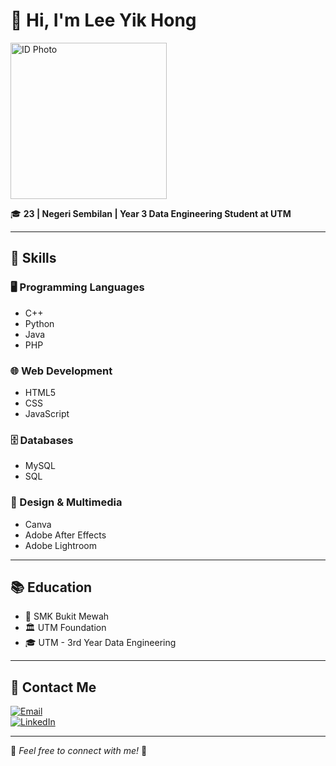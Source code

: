 # 👋 Hi, I'm **Lee Yik Hong**  
<img src="https://github.com/drshahizan/HPDP/blob/main/2425/student/YIKHONGLEE/Github_photo.png" alt="ID Photo" width="250" height="250">




🎓 **23 | Negeri Sembilan | Year 3 Data Engineering Student at UTM**  

---

## 🔧 Skills  

### 🖥️ Programming Languages  
- C++  
- Python  
- Java  
- PHP  

### 🌐 Web Development  
- HTML5  
- CSS  
- JavaScript  

### 🗄️ Databases  
- MySQL  
- SQL  

### 🎨 Design & Multimedia  
- Canva  
- Adobe After Effects  
- Adobe Lightroom  

---

## 📚 Education  
- 🏫 SMK Bukit Mewah  
- 🏛️ UTM Foundation  
- 🎓 UTM - 3rd Year Data Engineering  

---

## 📩 Contact Me  

[![Email](https://img.shields.io/badge/Email-D14836?style=for-the-badge&logo=gmail&logoColor=white)](mailto:lee.hong@graduate.utm.my)  
[![LinkedIn](https://img.shields.io/badge/LinkedIn-0077B5?style=for-the-badge&logo=linkedin&logoColor=white)](www.linkedin.com/in/yik-hong-lee-031143245)  

---

🔗 *Feel free to connect with me!* 🚀  

